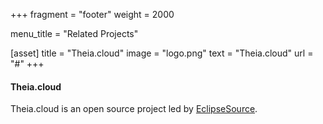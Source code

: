 +++
fragment = "footer"
weight = 2000

menu_title = "Related Projects"

[asset]
  title = "Theia.cloud"
  image = "logo.png"
  text = "Theia.cloud"
  url = "#"
+++

#### Theia.cloud

Theia.cloud is an open source project led by [EclipseSource](https://www.eclipsesource.com).
